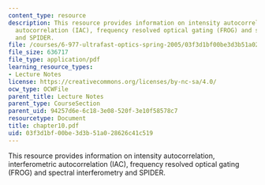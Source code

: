 ```yaml
---
content_type: resource
description: This resource provides information on intensity autocorrelation, interferometric
  autocorrelation (IAC), frequency resolved optical gating (FROG) and spectral interferometry
  and SPIDER.
file: /courses/6-977-ultrafast-optics-spring-2005/03f3d1bf00be3d3b51a028626c41c519_chapter10.pdf
file_size: 636717
file_type: application/pdf
learning_resource_types:
- Lecture Notes
license: https://creativecommons.org/licenses/by-nc-sa/4.0/
ocw_type: OCWFile
parent_title: Lecture Notes
parent_type: CourseSection
parent_uid: 94257d6e-6c18-3e08-520f-3e10f58578c7
resourcetype: Document
title: chapter10.pdf
uid: 03f3d1bf-00be-3d3b-51a0-28626c41c519
---
```

This resource provides information on intensity autocorrelation, interferometric autocorrelation (IAC), frequency resolved optical gating (FROG) and spectral interferometry and SPIDER.